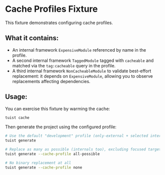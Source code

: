 # Cache Profiles Fixture

This fixture demonstrates configuring cache profiles.

## What it contains:

- An internal framework `ExpensiveModule` referenced by name in the profile.
- A second internal framework `TaggedModule` tagged with `cacheable` and matched via the `tag:cacheable` query in the profile.
- A third internal framework `NonCacheableModule` to validate best-effort replacement: it depends on `ExpensiveModule`, allowing you to observe replacements affecting dependencies.

## Usage:

You can exercise this fixture by warming the cache:

```bash
tuist cache
```

Then generate the project using the configured profile:

```bash
# Use the default "development" profile (only-external + selected internals)
tuist generate

# Replace as many as possible (internals too), excluding focused targets
tuist generate --cache-profile all-possible

# No binary replacement at all
tuist generate --cache-profile none
```
